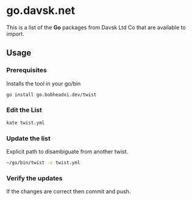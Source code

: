 # go.davsk.net
This is a list of the **Go** packages from Davsk Ltd Co that are available to import.

## Usage

### Prerequisites
Installs the tool in your go/bin
``` zsh
go install go.bobheadxi.dev/twist
```

### Edit the List
``` zsh
kate twist.yml
```

### Update the list
Explicit path to disambiguate from another twist.
``` zsh
~/go/bin/twist -c twist.yml

```

### Verify the updates
If the changes are correct then commit and push.
